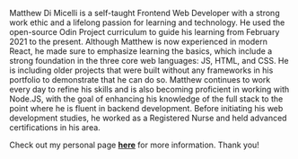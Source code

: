 Matthew Di Micelli is a self-taught Frontend Web Developer with a strong work ethic and a lifelong passion for learning and technology.
He used the open-source Odin Project curriculum to guide his learning from February 2021 to the present. Although Matthew is now 
experienced in modern React, he made sure to emphasize learning the basics, which include a strong foundation in the three core web 
languages: JS, HTML, and CSS. He is including older projects that were built without any frameworks in his portfolio to demonstrate 
that he can do so. Matthew continues to work every day to refine his skills and is also becoming proficient in working with Node.JS, 
with the goal of enhancing his knowledge of the full stack to the point where he is fluent in backend development. Before initiating 
his web development studies, he worked as a Registered Nurse and held advanced certifications in his area.

Check out my personal page **[here](https://mattdimicelli.github.io/me/)** for more information.  Thank you!

<!---
mattdimicelli/mattdimicelli is a ✨ special ✨ repository because its `README.md` (this file) appears on your GitHub profile.
You can click the Preview link to take a look at your changes.
--->
